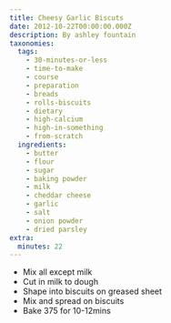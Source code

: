 ```yaml
---
title: Cheesy Garlic Biscuts
date: 2012-10-22T00:00:00.000Z
description: By ashley fountain
taxonomies:
  tags:
    - 30-minutes-or-less
    - time-to-make
    - course
    - preparation
    - breads
    - rolls-biscuits
    - dietary
    - high-calcium
    - high-in-something
    - from-scratch
  ingredients:
    - butter
    - flour
    - sugar
    - baking powder
    - milk
    - cheddar cheese
    - garlic
    - salt
    - onion powder
    - dried parsley
extra:
  minutes: 22
---
```

 - Mix all except milk
 - Cut in milk to dough
 - Shape into biscuits on greased sheet
 - Mix and spread on biscuits
 - Bake 375 for 10-12mins
